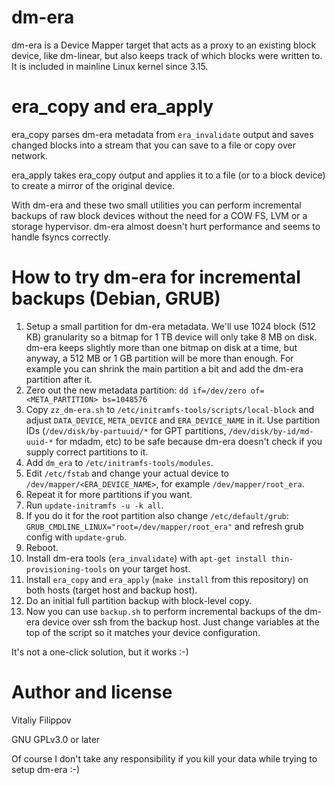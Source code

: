 # dm-era

dm-era is a Device Mapper target that acts as a proxy to an existing block device, like dm-linear,
but also keeps track of which blocks were written to. It is included in mainline Linux kernel since 3.15.

# era_copy and era_apply

era_copy parses dm-era metadata from `era_invalidate` output and saves changed blocks into a stream
that you can save to a file or copy over network.

era_apply takes era_copy output and applies it to a file (or to a block device) to create
a mirror of the original device.

With dm-era and these two small utilities you can perform incremental backups of raw block devices
without the need for a COW FS, LVM or a storage hypervisor. dm-era almost doesn't hurt performance
and seems to handle fsyncs correctly.

# How to try dm-era for incremental backups (Debian, GRUB)

1. Setup a small partition for dm-era metadata. We'll use 1024 block (512 KB) granularity
   so a bitmap for 1 TB device will only take 8 MB on disk. dm-era keeps slightly more than one bitmap
   on disk at a time, but anyway, a 512 MB or 1 GB partition will be more than enough.
   For example you can shrink the main partition a bit and add the dm-era partition after it.
2. Zero out the new metadata partition: `dd if=/dev/zero of=<META_PARTITION> bs=1048576`
3. Copy `zz_dm-era.sh` to `/etc/initramfs-tools/scripts/local-block`
   and adjust `DATA_DEVICE`, `META_DEVICE` and `ERA_DEVICE_NAME` in it.
   Use partition IDs (`/dev/disk/by-partuuid/*` for GPT partitions, `/dev/disk/by-id/md-uuid-*` for mdadm, etc)
   to be safe because dm-era doesn't check if you supply correct partitions to it.
4. Add `dm_era` to `/etc/initramfs-tools/modules`.
5. Edit `/etc/fstab` and change your actual device to `/dev/mapper/<ERA_DEVICE_NAME>`,
   for example `/dev/mapper/root_era`.
6. Repeat it for more partitions if you want.
7. Run `update-initramfs -u -k all`.
8. If you do it for the root partition also change `/etc/default/grub`:
   `GRUB_CMDLINE_LINUX="root=/dev/mapper/root_era"` and refresh grub config with `update-grub`.
9. Reboot.
10. Install dm-era tools (`era_invalidate`) with `apt-get install thin-provisioning-tools` on your target host.
11. Install `era_copy` and `era_apply` (`make install` from this repository) on both hosts (target host and backup host).
12. Do an initial full partition backup with block-level copy.
13. Now you can use `backup.sh` to perform incremental backups of the dm-era device
    over ssh from the backup host. Just change variables at the top of the script so it matches
    your device configuration.

It's not a one-click solution, but it works :-)

# Author and license

Vitaliy Filippov

GNU GPLv3.0 or later

Of course I don't take any responsibility if you kill your data while trying to setup dm-era :-)
